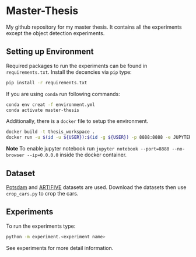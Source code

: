 # Master-Thesis

My github repository for my master thesis. It contains all the experiments except the object detection experiments.

## Setting up Environment

Required packages to run the experiments can be found in ``requirements.txt``. Install the decencies via ``pip`` type:

```bash
pip install -r requirements.txt
```

If you are using ``conda`` run following commands:

```bash
conda env creat -f environment.yml
conda activate master-thesis
```

Additionally, there is a ``docker`` file to setup the environment.

```bash
docker build -t thesis_workspace .
docker run -u $(id -u ${USER}):$(id -g ${USER}) -p 8888:8888 -e JUPYTER_ENABLE_LAB=yes --gpus=all -v "$PWD":/app -v "$ABSOLUTE_PATH_TO_DATASET":/data  -w /app --ipc=host -it thesis_workspace
```

**Note** To enable jupyter notebook run `jupyter notebook --port=8888 --no-browser --ip=0.0.0.0` inside the docker container.

## Dataset

[Potsdam](https://www2.isprs.org/commissions/comm2/wg4/benchmark/2d-sem-label-potsdam/) and [ARTIFIVE](http://rs.ipb.uni-bonn.de/data/artifive-potsdam/) datasets are used. Download the datasets then use ```crop_cars.py``` to crop the cars.

## Experiments

To run the experiments type:

```bash
python -m experiment.<experiment name>
```

See experiments for more detail information.
